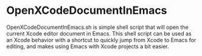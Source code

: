 OpenXCodeDocumentInEmacs
===========

OpenXCodeDocumentInEmacs.sh is simple shell script that will open the current Xcode editor document in Emacs. This shell script can be used as an Xcode behavior with a shortcut to quickly jump from Xcode to Emacs for editing, and makes using Emacs with Xcode projects a bit easier.